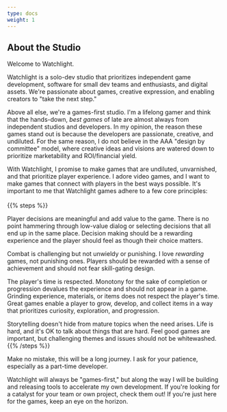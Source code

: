 ```yaml
---
type: docs
weight: 1
---
```

## About the Studio
Welcome to Watchlight.

Watchlight is a solo-dev studio that prioritizes independent game development, software for small dev teams and enthusiasts, and digital assets. We're passionate about games, creative expression, and enabling creators to "take the next step."

Above all else, we're a games-first studio. I'm a lifelong gamer and think that the hands-down, *best games* of late are almost always from independent studios and developers. In my opinion, the reason these games stand out is because the developers are passionate, creative, and undiluted. For the same reason, I do not believe in the AAA "design by committee" model, where creative ideas and visions are watered down to prioritize marketability and ROI/financial yield.

With Watchlight, I promise to make games that are undiluted, unvarnished, and that prioritize player experience. I adore video games, and I want to make games that connect with players in the best ways possible. It's important to me that Watchlight games adhere to a few core principles:  
<br>
{{% steps %}}  

Player decisions are meaningful and add value to the game. There is no point hammering through low-value dialog or selecting decisions that all end up in the same place. Decision making should be a rewarding experience and the player should feel as though their choice matters. 

Combat is challenging but not unwieldy or punishing. I love *rewarding* games, not punishing ones. Players should be rewarded with a sense of achievement and should not fear skill-gating design.

The player's time is respected. Monotony for the sake of completion or progression devalues the experience and should not appear in a game. Grinding experience, materials, or items does not respect the player's time. Great games enable a player to grow, develop, and collect items in a way that prioritizes curiosity, exploration, and progression.

Storytelling doesn't hide from mature topics when the need arises. Life is hard, and it's OK to talk about things that are hard. Feel good games are important, but challenging themes and issues should not be whitewashed.
{{% /steps %}}

Make no mistake, this will be a long journey. I ask for your patience, especially as a part-time developer.

Watchlight will always be "games-first," but along the way I will be building and releasing tools to accelerate my own development. If you're looking for a catalyst for your team or own project, check them out! If you're just here for the games, keep an eye on the horizon.